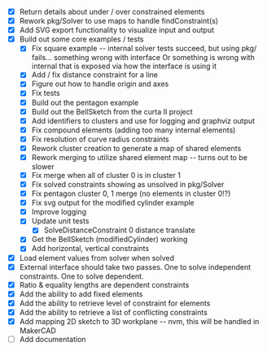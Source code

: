 - [X] Return details about under / over constrained elements
- [X] Rework pkg/Solver to use maps to handle findConstraint(s)
- [X] Add SVG export functionality to visualize input and output
- [X] Build out some core examples / tests
  - [X] Fix square example -- internal solver tests succeed, but using pkg/ fails... something wrong with interface
        Or something is wrong with internal that is exposed via how the interface is using it
  - [X] Add / fix distance constraint for a line
  - [X] Figure out how to handle origin and axes
  - [X] Fix tests
  - [X] Build out the pentagon example
  - [X] Build out the BellSketch from the curta II project
  - [X] Add identifiers to clusters and use for logging and graphviz output
  - [X] Fix compound elements (adding too many internal elements)
  - [X] Fix resolution of curve radius constraints
  - [X] Rework cluster creation to generate a map of shared elements
  - [X] Rework merging to utilize shared element map -- turns out to be slower
  - [X] Fix merge when all of cluster 0 is in cluster 1
  - [X] Fix solved constraints showing as unsolved in pkg/Solver
  - [X] Fix pentagon cluster 0, 1 merge (no elements in cluster 0!?)
  - [X] Fix svg output for the modified cylinder example
  - [X] Improve logging
  - [X] Update unit tests
    - [X] SolveDistanceConstraint 0 distance translate
  - [X] Get the BellSketch (modifiedCylinder) working
  - [X] Add horizontal, vertical constraints
- [X] Load element values from solver when solved
- [X] External interface should take two passes. One to solve independent constraints. One to solve dependent.
- [X] Ratio & equality lengths are dependent constraints
- [X] Add the ability to add fixed elements
- [X] Add the ability to retrieve level of constraint for elements
- [X] Add the ability to retrieve a list of conflicting constraints
- [X] Add mapping 2D sketch to 3D workplane -- nvm, this will be handled in MakerCAD
- [ ] Add documentation
